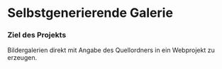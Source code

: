 # Selbstgenerierende Galerie

### Ziel des Projekts
Bildergalerien direkt mit Angabe des Quellordners in ein Webprojekt zu erzeugen.
